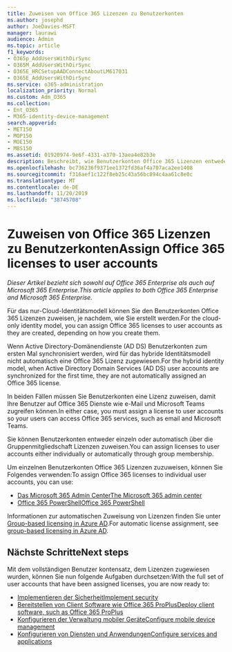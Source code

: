 ```yaml
---
title: Zuweisen von Office 365 Lizenzen zu Benutzerkonten
ms.author: josephd
author: JoeDavies-MSFT
manager: laurawi
audience: Admin
ms.topic: article
f1_keywords:
- O365p_AddUsersWithDirSync
- O365M_AddUsersWithDirSync
- O365E_HRCSetupAADConnectAboutLM617031
- O365E_AddUsersWithDirSync
ms.service: o365-administration
localization_priority: Normal
ms.custom: Adm_O365
ms.collection:
- Ent_O365
- M365-identity-device-management
search.appverid:
- MET150
- MOP150
- MOE150
- MBS150
ms.assetid: 01920974-9e6f-4331-a370-13aea4e82b3e
description: Beschreibt, wie Benutzerkonten Office 365 Lizenzen entweder einzeln oder basierend auf der Gruppenmitgliedschaft zuweisen.
ms.openlocfilehash: bc736236f9371ee1372fd36af4a707aca2ee1408
ms.sourcegitcommit: f316aef1c122f8eb25c43a56bc894c4aa61c8e0c
ms.translationtype: MT
ms.contentlocale: de-DE
ms.lasthandoff: 11/20/2019
ms.locfileid: "38745708"
---
```

# <a name="assign-office-365-licenses-to-user-accounts"></a><span data-ttu-id="6408a-103">Zuweisen von Office 365 Lizenzen zu Benutzerkonten</span><span class="sxs-lookup"><span data-stu-id="6408a-103">Assign Office 365 licenses to user accounts</span></span>

<span data-ttu-id="6408a-104">*Dieser Artikel bezieht sich sowohl auf Office 365 Enterprise als auch auf Microsoft 365 Enterprise.*</span><span class="sxs-lookup"><span data-stu-id="6408a-104">*This article applies to both Office 365 Enterprise and Microsoft 365 Enterprise.*</span></span>

<span data-ttu-id="6408a-105">Für das nur-Cloud-Identitätsmodell können Sie den Benutzerkonten Office 365 Lizenzen zuweisen, je nachdem, wie Sie erstellt werden.</span><span class="sxs-lookup"><span data-stu-id="6408a-105">For the cloud-only identity model, you can assign Office 365 licenses to user accounts as they are created, depending on how you create them.</span></span>

<span data-ttu-id="6408a-106">Wenn Active Directory-Domänendienste (AD DS) Benutzerkonten zum ersten Mal synchronisiert werden, wird für das hybride Identitätsmodell nicht automatisch eine Office 365 Lizenz zugewiesen.</span><span class="sxs-lookup"><span data-stu-id="6408a-106">For the hybrid identity model, when Active Directory Domain Services (AD DS) user accounts are synchronized for the first time, they are not automatically assigned an Office 365 license.</span></span>

<span data-ttu-id="6408a-107">In beiden Fällen müssen Sie Benutzerkonten eine Lizenz zuweisen, damit Ihre Benutzer auf Office 365 Dienste wie e-Mail und Microsoft Teams zugreifen können.</span><span class="sxs-lookup"><span data-stu-id="6408a-107">In either case, you must assign a license to user accounts so your users can access Office 365 services, such as email and Microsoft Teams.</span></span>

<span data-ttu-id="6408a-108">Sie können Benutzerkonten entweder einzeln oder automatisch über die Gruppenmitgliedschaft Lizenzen zuweisen.</span><span class="sxs-lookup"><span data-stu-id="6408a-108">You can assign licenses to user accounts either individually or automatically through group membership.</span></span>

<span data-ttu-id="6408a-109">Um einzelnen Benutzerkonten Office 365 Lizenzen zuzuweisen, können Sie Folgendes verwenden:</span><span class="sxs-lookup"><span data-stu-id="6408a-109">To assign Office 365 licenses to individual user accounts, you can use:</span></span>

- [<span data-ttu-id="6408a-110">Das Microsoft 365 Admin Center</span><span class="sxs-lookup"><span data-stu-id="6408a-110">The Microsoft 365 admin center</span></span>](https://docs.microsoft.com/office365/admin/subscriptions-and-billing/assign-licenses-to-users)
- [<span data-ttu-id="6408a-111">Office 365 PowerShell</span><span class="sxs-lookup"><span data-stu-id="6408a-111">Office 365 PowerShell</span></span>](https://docs.microsoft.com/office365/enterprise/powershell/assign-licenses-to-user-accounts-with-office-365-powershell)

<span data-ttu-id="6408a-112">Informationen zur automatischen Zuweisung von Lizenzen finden Sie unter [Group-based licensing in Azure AD](https://docs.microsoft.com/azure/active-directory/fundamentals/active-directory-licensing-whatis-azure-portal).</span><span class="sxs-lookup"><span data-stu-id="6408a-112">For automatic license assignment, see [group-based licensing in Azure AD](https://docs.microsoft.com/azure/active-directory/fundamentals/active-directory-licensing-whatis-azure-portal).</span></span>

## <a name="next-steps"></a><span data-ttu-id="6408a-113">Nächste Schritte</span><span class="sxs-lookup"><span data-stu-id="6408a-113">Next steps</span></span>

<span data-ttu-id="6408a-114">Mit dem vollständigen Benutzer kontensatz, dem Lizenzen zugewiesen wurden, können Sie nun folgende Aufgaben durchsetzen:</span><span class="sxs-lookup"><span data-stu-id="6408a-114">With the full set of user accounts that have been assigned licenses, you are now ready to:</span></span>

- [<span data-ttu-id="6408a-115">Implementieren der Sicherheit</span><span class="sxs-lookup"><span data-stu-id="6408a-115">Implement security</span></span>](https://docs.microsoft.com/microsoft-365/security/office-365-security/security-roadmap)
- [<span data-ttu-id="6408a-116">Bereitstellen von Client Software wie Office 365 ProPlus</span><span class="sxs-lookup"><span data-stu-id="6408a-116">Deploy client software, such as Office 365 ProPlus</span></span>](https://docs.microsoft.com/DeployOffice/deployment-guide-for-office-365-proplus)
- [<span data-ttu-id="6408a-117">Konfigurieren der Verwaltung mobiler Geräte</span><span class="sxs-lookup"><span data-stu-id="6408a-117">Configure mobile device management</span></span>](https://support.office.com/article/set-up-mobile-device-management-mdm-in-office-365-dd892318-bc44-4eb1-af00-9db5430be3cd)
- [<span data-ttu-id="6408a-118">Konfigurieren von Diensten und Anwendungen</span><span class="sxs-lookup"><span data-stu-id="6408a-118">Configure services and applications</span></span>](configure-services-and-applications.md)
